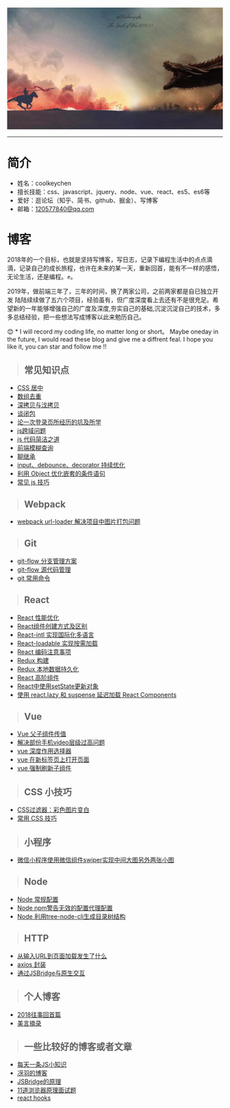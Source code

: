 ![jiben](https://github.com/coolkeychen/blog/blob/master/images/last_knight.jpg)

---
# 简介

- 姓名：coolkeychen
- 擅长技能：css、javascript、jquery、node、vue、react、es5、es6等
- 爱好：逛论坛（知乎、简书、github、掘金）、写博客
- 邮箱：120577840@qq.com

# 博客
 2018年的一个目标，也就是坚持写博客，写日志，记录下编程生活中的点点滴滴，记录自己的成长旅程，也许在未来的某一天，重新回首，能有不一样的感悟，无论生活，还是编程。✊。   

 2019年，做前端三年了，三年的时间，换了两家公司，之前两家都是自已独立开发
陆陆续续做了五六个项目，经验虽有，但广度深度看上去还有不是很充足。希望新的一年能够增强自己的广度及深度,夯实自己的基础,沉淀沉淀自己的技术，多多总结经验，把一些想法写成博客以此来勉历自己。  




😊 * I will record my coding life, no matter long or short。 Maybe oneday in the future, I would read these blog and give me a diffrent feal. I hope you like it, you can star and follow me !!


 >## 常见知识点
 - [CSS 居中](https://github.com/coolkeychen/blog/issues/2)
 - [数组去重](https://github.com/coolkeychen/blog/issues/4)
 - [深拷贝与㳀拷贝](https://github.com/coolkeychen/blog/issues/7)
 - [谈闭包](https://github.com/coolkeychen/blog/issues/11)
 - [论一次登录页所经历的坑及所学](https://github.com/coolkeychen/blog/issues/9)
 - [js跨域问题](https://github.com/coolkeychen/blog/issues/13)
 - [js 代码简洁之道](https://github.com/coolkeychen/blog/issues/15)
 - [前端模糊查询](https://github.com/coolkeychen/blog/issues/16)
 - [聊继承](https://github.com/coolkeychen/blog/issues/13)
 - [input、debounce、decorator 持续优化](https://github.com/coolkeychen/blog/issues/19)
 - [利用 Object 优化嵌套的条件语句](https://github.com/coolkeychen/blog/issues/20)
- [常见 js 技巧](https://github.com/coolkeychen/blog/issues/30)
 
>## Webpack
- [webpack url-loader 解决项目中图片打包问题](https://github.com/coolkeychen/blog/issues/22)

>## Git
 - [git-flow 分支管理方案](https://github.com/coolkeychen/blog/issues/1)
 - [git-flow 源代码管理](https://github.com/coolkeychen/blog/issues/5)
 - [git 常用命令](https://github.com/coolkeychen/blog/issues/21)

>## React
- [React 性能优化](https://github.com/coolkeychen/blog/issues/3)
- [React组件创建方式及区别](https://github.com/coolkeychen/blog/issues/8)
- [React-intl 实现国际化多语言](https://github.com/coolkeychen/blog/issues/10)
- [React-loadable 实现按需加载](https://github.com/coolkeychen/blog/issues/12)
- [React 编码注意事项](https://github.com/coolkeychen/blog/issues/14)
- [Redux 构建](https://github.com/coolkeychen/blog/issues/12)
- [Redux 本地数据持久化](https://github.com/coolkeychen/blog/issues/12)
- [React 高阶组件](https://github.com/coolkeychen/blog/issues/12)
- [React中使用setState更新对象](https://github.com/coolkeychen/blog/issues/18)
- [使用 react.lazy 和 suspense 延迟加载 React Components](https://github.com/coolkeychen/blog/issues/26)


>## Vue
- [Vue 父子组件传值](https://github.com/coolkeychen/blog/issues/)
- [解决部份手机video层级过高问题](https://github.com/coolkeychen/blog/issues/24)
- [vue 深度作用选择器](https://github.com/coolkeychen/blog/issues/28)
- [vue 在新标签页上打开页面](https://github.com/coolkeychen/blog/issues/31)
- [vue 强制刷新子组件](https://github.com/coolkeychen/blog/issues/34)

>## CSS 小技巧
- [CSS过滤器：彩色图片变白 ](https://github.com/coolkeychen/blog/issues/17)
- [常用 CSS 技巧](https://github.com/coolkeychen/blog/issues/29)


>## 小程序
- [微信小程序使用微信组件swiper实现中间大图另外两张小图 ](https://github.com/coolkeychen/blog/issues/22)

>## Node
- [Node 常规配置 ](https://github.com/coolkeychen/blog/issues/23)
- [Node npm警告无效的配置代理配置](https://github.com/coolkeychen/blog/issues/32)
- [Node 利用tree-node-cli生成目录树结构](https://github.com/coolkeychen/blog/issues/33)

>## HTTP
- [从输入URL到页面加载发生了什么](https://github.com/coolkeychen/blog/issues/23)
- [axios 封装](https://github.com/coolkeychen/blog/issues/25)
- [通过JSBridge与原生交互](https://github.com/coolkeychen/blog/issues/27)

 >## 个人博客
- [2018往事回首篇](https://github.com/coolkeychen/blog/issues/6)
- [美言摘录](https://github.com/coolkeychen/blog/issues/31)


 >## 一些比较好的博客或者文章
- [每天一条JS小知识](https://cnodejs.org/topic/56a050ac8392272262331d62)
- [冴羽的博客](https://github.com/mqyqingfeng/Blog/blob/master/README.md)
- [JSBridge的原理](https://juejin.im/post/5abca877f265da238155b6bc)
- [11道浏览器原理面试题](https://juejin.im/post/5d89798d6fb9a06b102769b1)
- [react hooks](https://juejin.im/post/5d4f8f16f265da03d60ef131)

